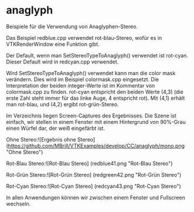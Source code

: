# anaglyph
Beispiele für die Verwendung von Anaglyphen-Stereo.

Das Beispiel redblue.cpp verwendet rot-blau-Stereo, wofür es in VTKRenderWindow eine
Funktion gibt.

Der Default, wenn man SetStereoTypeToAnaglyph() verwendet ist rot-cyan. 
Dieser Default wird in redcyan.cpp verwendet.

Wird SetStereoTypeToAnaglyph() verwendet kann man die color mask verändern.
Dies wird im Beispiel colormask.cpp eingesetzt. Die Interpretation der beiden
integer-Werte ist im Kommentar von colormask.cpp zu finden. rot-cyan entspricht
den beiden Werte (4,3) (die erste Zahl steht immer für das linke Auge, 4 entspricht rot).
Mit (4,1) erhält man rot-blau, und (4,2) ergibt rot-grün-Stereo.

Im Verzeichnis liegen Screen-Captures des Ergebnisses. Die Szene ist einfach, wir stellen
in einem Fenster mit einem Hintergrund von 90%-Grau einen Würfel dar, der weiß eingefärbt ist.

Ohne Stereo:![Ergebnis ohne Stereo] (https://github.com/MBrill/VTKExamples/develop/CC/anaglyph/mono.png "Ohne Stereo")

Rot-Blau Stereo:![Rot-Blau Stereo] (redblue41.png "Rot-Blau Stereo")

Rot-Grün Stereo:![Rot-Grün Stereo] (redgreen42.png "Rot-Grün Stereo")

Rot-Cyan Stereo:![Rot-Cyan Stereo] (redcyan43.png "Rot-Cyan Stereo")

In allen Anwendungen können wir zwischen einem Fenster und Fullscreen wechseln.
